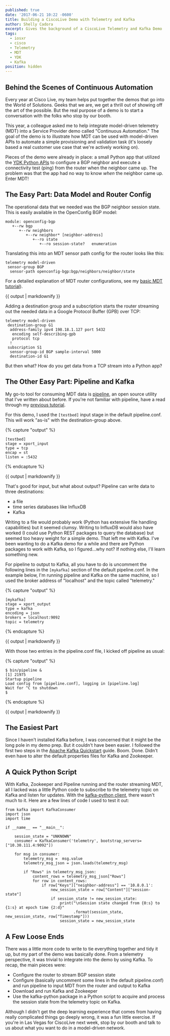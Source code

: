 ```yaml
---
published: true
date: '2017-06-21 10:22 -0600'
title: Building a CiscoLive Demo with Telemetry and Kafka
author: Shelly Cadora
excerpt: Gives the background of a CiscoLive Telemetry and Kafka Demo
tags:
  - iosxr
  - cisco
  - Telemetry
  - MDT
  - YDK
  - Kafka
position: hidden
---
```

## Behind the Scenes of Continuous Automation

Every year at Cisco Live, my team helps put together the demos that go into the World of Solutions. Geeks that we are, we get a thrill out of showing off the art of the possible. But the real purpose of a demo is to start a conversation with the folks who stop by our booth.     

This year, a colleague asked me to help integrate model-driven telemetry (MDT) into a Service Provider demo called "Continuous Automation." The goal of the demo is to illustrate how MDT can be used with model-driven APIs to automate a simple provisioning and validation task (it's loosely based a real customer use case that we're actively working on).  

Pieces of the demo were already in place: a small Python app that utilized the [YDK Python APIs](https://github.com/CiscoDevNet/ydk-py) to configure a BGP neighbor and execute a connectivity test (ping) from the router when the neighbor came up.  The problem was that the app had no way to know _when_ the neighbor came up.  Enter MDT!

## The Easy Part: Data Model and Router Config
The operational data that we needed was the BGP neighbor session state.  This is easily available in the OpenConfig BGP model:

```
module: openconfig-bgp
   +--rw bgp
      +--rw neighbors
         +--rw neighbor* [neighbor-address]
            +--ro state
               +--ro session-state?   enumeration
```

Translating this into an MDT sensor path config for the router looks like this:

```
telemetry model-driven
 sensor-group BGP
  sensor-path openconfig-bgp:bgp/neighbors/neighbor/state
```

For a detailed explanation of MDT router configurations, see my [basic MDT tutorial](https://xrdocs.github.io/telemetry/tutorials/2016-07-21-configuring-model-driven-telemetry-mdt/)). <div class="notice--primary"> {{ output | markdownify }}</div>

Adding a destination group and a subscription starts the router streaming out the needed data in a Google Protocol Buffer (GPB) over TCP:

```
telemetry model-driven
 destination-group G1
  address-family ipv4 198.18.1.127 port 5432
   encoding self-describing-gpb
   protocol tcp
  !
 subscription S1
  sensor-group-id BGP sample-interval 5000
  destination-id G1
```

 But then what?  How do you get data from a TCP stream into a Python app?
 
## The Other Easy Part: Pipeline and Kafka

My go-to tool for consuming MDT data is [pipeline](https://github.com/cisco/bigmuddy-network-telemetry-pipeline), an open source utility that I've written about before.  If you're not familiar with pipeline, have a read through my [previous tutorial](https://xrdocs.github.io/telemetry/tutorials/2016-10-03-pipeline-to-text-tutorial/).  

For this demo, I used the  ```[testbed]``` input stage in the default pipeline.conf.  This will work "as-is" with the destination-group above.

{% capture "output" %}

```
[testbed]
stage = xport_input
type = tcp
encap = st
listen = :5432
```  
{% endcapture %}

<div class="notice--warning">
{{ output | markdownify }}
</div>

That's good for input, but what about output?  Pipeline can write data to three destinations:
- a file
- time series databases like InfluxDB
- Kafka

Writing to a file would probably work (Python has extensive file handling capabilities) but it seemed clumsy.  Writing to InfluxDB would also have worked (I could use Python REST packages to query the database) but seemed too heavy weight for a simple demo.  That left me with Kafka.  I've been wanting to do a Kafka demo for a while and there are Python packages to work with Kafka, so I figured...why not?  If nothing else, I'll learn something new.

For pipeline to output to Kafka, all you have to do is uncomment the following lines in the ```[mykafka]``` section of the default pipeline.conf. In the example below, I'm running pipeline and Kafka on the same machine, so I used the broker address of "localhost" and the topic called "telemetry."

{% capture "output" %}

```
[mykafka]
stage = xport_output
type = kafka
encoding = json
brokers = localhost:9092
topic = telemetry
```  
{% endcapture %}

<div class="notice--warning">
{{ output | markdownify }}
</div>

With those two entries in the pipeline.conf file, I kicked off pipeline as usual:

{% capture "output" %}

```
$ bin/pipeline &
[1] 21975
Startup pipeline
Load config from [pipeline.conf], logging in [pipeline.log]
Wait for ^C to shutdown
$
```  
{% endcapture %}

<div class="notice--warning">
{{ output | markdownify }}
</div>

## The Easiest Part
Since I haven't installed Kafka before, I was concerned that it might be the long pole in my demo prep.  But it couldn't have been easier.  I followed the first two steps in the [Apache Kafka Quickstart](https://kafka.apache.org/quickstart) guide.  Boom.  Done.  Didn't even have to alter the default properties files for Kafka and Zookeeper.

## A Quick Python Script
With Kafka, Zookeeper and Pipeline running and the router streaming MDT, all I lacked was a little Python code to subscribe to the telemetry topic on Kafka and listen for updates. With the [kafka-python client](https://pypi.python.org/pypi/kafka-python), there wasn't much to it.  Here are a few lines of code I used to test it out:

```
from kafka import KafkaConsumer
import json
import time

if __name__ == "__main__":

    session_state = "UNKNOWN"
    consumer = KafkaConsumer('telemetry', bootstrap_servers=["10.30.111.4:9092"])

    for msg in consumer:
        telemetry_msg =  msg.value
        telemetry_msg_json = json.loads(telemetry_msg)

        if "Rows" in telemetry_msg_json:
            content_rows = telemetry_msg_json["Rows"]
            for row in content_rows:
                if row["Keys"]["neighbor-address"] == '10.8.0.1':
                    new_session_state = row["Content"]["session-state"]
                    if session_state != new_session_state:
                        print("\nSession state changed from {0:s} to {1:s} at epoch time {2:d}"
                              .format(session_state, new_session_state, row["Timestamp"]))
                        session_state = new_session_state
```

## A Few Loose Ends
There was a little more code to write to tie everything together and tidy it up, but my part of the demo was basically done.  From a telemetry perspective, it was trivial to integrate into the demo by using Kafka.  To recap, the main pieces were:
- Configure the router to stream BGP session state
- Configure (basically uncomment some lines in the default pipeline.conf) and run pipeline to input MDT from the router and output to Kafka
- Download and run Kafka and Zookeeper
- Use the kafka-python package in a Python script to acquire and process the session state from the telemetry topic on Kafka.

Although I didn't get the deep learning experience that comes from having really complicated things go deeply wrong, it was a fun little exercise.  If you're in Las Vegas for CiscoLive next week, stop by our booth and talk to us about what you want to do in a model-driven network.
